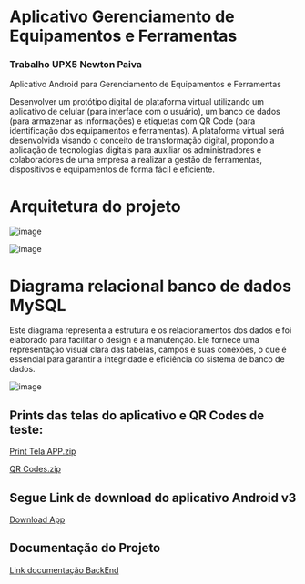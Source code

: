 # Aplicativo Gerenciamento de Equipamentos e Ferramentas

### Trabalho UPX5 Newton Paiva

Aplicativo Android para Gerenciamento de Equipamentos e Ferramentas

Desenvolver um protótipo digital de plataforma virtual utilizando um aplicativo de celular (para interface com o usuário), um banco de dados (para armazenar as informações) e etiquetas com QR Code (para identificação dos equipamentos e ferramentas). A plataforma virtual será desenvolvida visando o conceito de transformação digital, propondo a aplicação de tecnologias digitais para auxiliar os administradores e colaboradores de uma empresa a realizar a gestão de ferramentas, dispositivos e equipamentos de forma fácil e eficiente. 

# Arquitetura do projeto

![image](https://github.com/user-attachments/assets/c7355064-ab3b-498e-bc00-ac0a02f3135a)

![image](https://github.com/user-attachments/assets/576f161b-23f1-4d48-83ab-2f889a687861)

# Diagrama relacional banco de dados MySQL

Este diagrama representa a estrutura e os relacionamentos dos dados e foi elaborado para facilitar o design e a manutenção. Ele fornece uma representação visual clara das tabelas, campos e suas conexões, o que é essencial para garantir a integridade e eficiência do sistema de banco de dados.

![image](https://github.com/user-attachments/assets/b4a6ba5e-34a9-49ab-b72d-786d00070f59)


## Prints das telas do aplicativo e QR Codes de teste:

[Print Tela APP.zip](https://github.com/user-attachments/files/16488707/Print.Tela.APP.zip)

[QR Codes.zip](https://github.com/user-attachments/files/16488708/QR.Codes.zip)


## Segue Link de download do aplicativo Android v3

[Download App](https://drive.google.com/file/d/1ryYsFyjDAbUom3vHk2cxZ2lP3mWumzQp/view?usp=drive_link)


## Documentação do Projeto

[Link documentação BackEnd](https://github.com/DanielRabeloChaves/UPX5/tree/main/BackEnd)

